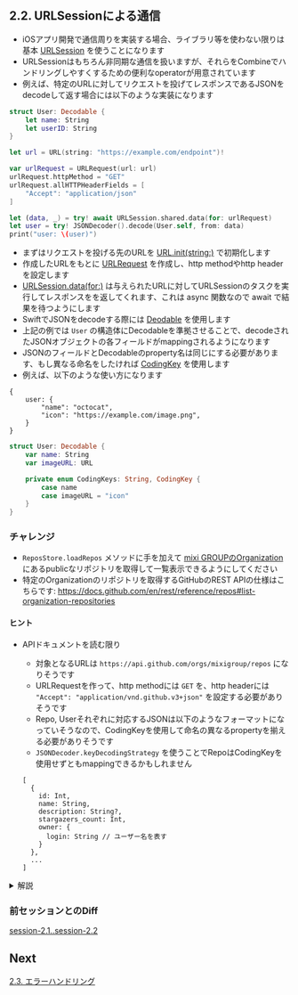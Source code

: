 ## 2.2. URLSessionによる通信
- iOSアプリ開発で通信周りを実装する場合、ライブラリ等を使わない限りは基本 [URLSession](https://developer.apple.com/documentation/foundation/urlsession) を使うことになります
- URLSessionはもちろん非同期な通信を扱いますが、それらをCombineでハンドリングしやすくするための便利なoperatorが用意されています
- 例えば、特定のURLに対してリクエストを投げてレスポンスであるJSONをdecodeして返す場合には以下のような実装になります 

```swift
struct User: Decodable {
    let name: String
    let userID: String
}

let url = URL(string: "https://example.com/endpoint")!

var urlRequest = URLRequest(url: url)
urlRequest.httpMethod = "GET"
urlRequest.allHTTPHeaderFields = [
    "Accept": "application/json"
]

let (data, _) = try! await URLSession.shared.data(for: urlRequest)
let user = try! JSONDecoder().decode(User.self, from: data)
print("user: \(user)")
```

- まずはリクエストを投げる先のURLを [URL.init(string:)](https://developer.apple.com/documentation/foundation/nsurl/1413146-init) で初期化します
- 作成したURLをもとに [URLRequest](https://developer.apple.com/documentation/foundation/urlrequest) を作成し、http methodやhttp headerを設定します
- [URLSession.data(for:)](https://developer.apple.com/documentation/foundation/urlsession/3767352-data) は与えられたURLに対してURLSessionのタスクを実行してレスポンスをを返してくれます、これは async 関数なので await で結果を待つようにします
- SwiftでJSONをdecodeする際には [Deodable](https://developer.apple.com/documentation/swift/decodable) を使用します
- 上記の例では `User` の構造体にDecodableを準拠させることで、decodeされたJSONオブジェクトの各フィールドがmappingされるようになります
- JSONのフィールドとDecodableのproperty名は同じにする必要があります、もし異なる命名をしたければ [CodingKey](https://developer.apple.com/documentation/swift/codingkey) を使用します
- 例えば、以下のような使い方になります
    
```
{
    user: {
        "name": "octocat",
        "icon": "https://example.com/image.png",
    }
}
```
    
```swift
struct User: Decodable {
    var name: String
    var imageURL: URL

    private enum CodingKeys: String, CodingKey {
        case name
        case imageURL = "icon"
    }
}
```

### チャレンジ
- `ReposStore.loadRepos` メソッドに手を加えて [mixi GROUPのOrganization](https://github.com/mixigroup) にあるpublicなリポジトリを取得して一覧表示できるようにしてください
- 特定のOrganizationのリポジトリを取得するGitHubのREST APIの仕様はこちらです: https://docs.github.com/en/rest/reference/repos#list-organization-repositories

#### ヒント
- APIドキュメントを読む限り
  - 対象となるURLは `https://api.github.com/orgs/mixigroup/repos` になりそうです
  - URLRequestを作って、http methodには `GET` を、http headerには `"Accept": "application/vnd.github.v3+json"` を設定する必要がありそうです
  - Repo, Userそれぞれに対応するJSONは以下のようなフォーマットになっていそうなので、CodingKeyを使用して命名の異なるpropertyを揃える必要がありそうです
  - `JSONDecoder.keyDecodingStrategy` を使うことでRepoはCodingKeyを使用せずともmappingできるかもしれません

  ```
  [
    {
      id: Int,
      name: String,
      description: String?,
      stargazers_count: Int,
      owner: {
        login: String // ユーザー名を表す
      }
    },
    ...
  ]
  ```

<details>
    <summary>解説</summary>

まずは、レスポンスのJSONをdecodeできるように、対応するRepoおよびUserをDecodableに準拠させます

```swift
struct Repo: Identifiable, Codable {
    var id: Int
    var name: String
    var owner: User
    var description: String?
    var stargazersCount: Int
}

struct User: Codable {
    var name: String

    private enum CodingKeys: String, CodingKey {
        case name = "login"
    }
}
```
    
descriptionをOptionalに変更したため、RepoDetailViewも少し手を加える必要があるので注意してください ( <code>if let description = repo.description</code> でOptional Bindingをしてから説明文を表示するようにしてみてください)<br>
Repo の場合 `stargazers_count` → `stargazersCount` の変換は命名を変えているわけではなく、スネークケースをキャメルケースに変えているだけなので、デコーダー側の設定で `JSONDecoder.keyDecodingStrategy` に `.convertFromSnakeCase` を指定することができます
    
次に、URLRequest を初期化し、http method, http headerを設定します
そして、用意したURLRequestを引数にURLSession.shared.dataを呼び出してレスポンスを取得します

```swift
let url = URL(string: "https://api.github.com/orgs/mixigroup/repos")!

var urlRequest = URLRequest(url: url)
urlRequest.httpMethod = "GET"
urlRequest.allHTTPHeaderFields = [
    "Accept": "application/vnd.github.v3+json"
]

let (data, _) = try! await URLSession.shared.data(for: urlRequest)    
```

次に、デコードです。前述の通りデコーダーの `keyDecodingStrategy` に `.convertFromSnakeCase` を指定します<br>
decodeの引数typeには、受け取るJSONに対応するDecodableの型情報 <code>[Repo].self</code> を渡してあげます 

```swift
let decoder = JSONDecoder()
decoder.keyDecodingStrategy = .convertFromSnakeCase
let value = try! decoder.decode([Repo].self, from: data)
repos = value
```

さて、これでXcode PreviewsをLive Previewで実行してみて、ちゃんとAPIからデータを取得して表示できているかを確認してみましょう
</details>

### 前セッションとのDiff
[session-2.1..session-2.2](https://github.com/mixigroup/ios-swiftui-training/compare/session-2.1..session-2.2)

## Next
[2.3. エラーハンドリング](https://github.com/mixigroup/ios-swiftui-training/tree/session-2.3)
